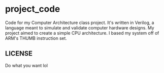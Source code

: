 # project_code
Code for my Computer Architecture class project. It's written in Verilog, a language meant to simulate and validate computer hardware designs. My project aimed to create a simple CPU architecture. I based my system off of ARM's THUMB instruction set.

## LICENSE
Do what you want lol

